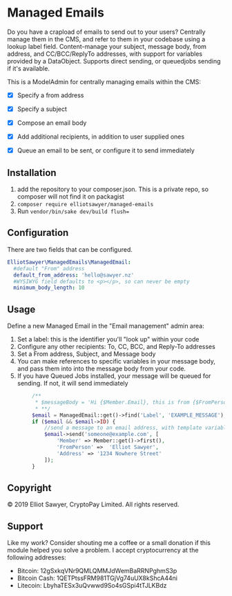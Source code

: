 # Managed Emails
Do you have a crapload of emails to send out to your users? Centrally manage them in the CMS, and refer to them in your codebase using a lookup label field. Content-manage your subject, message body, from address, and CC/BCC/ReplyTo addresses, with support for variables provided by a DataObject. Supports direct sending, or queuedjobs sending if it's available. 

This is a ModelAdmin for centrally managing emails within the CMS:

* [x] Specify a from address
* [x] Specify a subject
* [x] Compose an email body
* [x] Add additional recipients, in addition to user supplied ones
* [x] Queue an email to be sent, or configure it to send immediately


## Installation
1. add the repository to your composer.json. This is a private repo, so composer will not find it on packagist
2. `composer require elliotsawyer/managed-emails`
3. Run `vendor/bin/sake dev/build flush=`

## Configuration
There are two fields that can be configured.
```yml
ElliotSawyer\ManagedEmails\ManagedEmail:
  #default "From" address
  default_from_address: 'hello@sawyer.nz'
  #WYSIWYG field defaults to <p></p>, so can never be empty
  minimum_body_length: 10
```

## Usage
Define a new Managed Email in the "Email management" admin area:
1. Set a label: this is the identifier you'll "look up" within your code
2. Configure any other recipients: To, CC, BCC, and Reply-To addresses
3. Set a From address, Subject, and Message body
4. You can make references to specific variables in your message body, and pass them into into the message body from your code.
5. If you have Queued Jobs installed, your message will be queued for sending. If not, it will send immediately

```php
        /**
         * $messageBody = 'Hi {$Member.Email}, this is from {$FromPerson} located at {$Address}.'
         * **/
        $email = ManagedEmail::get()->find('Label', 'EXAMPLE_MESSAGE');
        if ($email && $email->ID) {
            //send a message to an email address, with template variables defined
            $email->send('someone@example.com', [
                'Member' => Member::get()->first(),
                'FromPerson' =>  'Elliot Sawyer',
                'Address' => '1234 Nowhere Street'
            ]);
        }
```

## Copyright
&copy; 2019 Elliot Sawyer, CryptoPay Limited. All rights reserved. 

## Support
Like my work? Consider shouting me a coffee or a small donation if this module helped you solve a problem. I accept cryptocurrency at the following addresses:
* Bitcoin: 12gSxkqVNr9QMLQMMJdWemBaRRNPghmS3p
* Bitcoin Cash: 1QETPtssFRM981TGjVg74uUX8kShcA44ni
* Litecoin: LbyhaTESx3uQvwwd9So4sGSpi4tTJLKBdz
